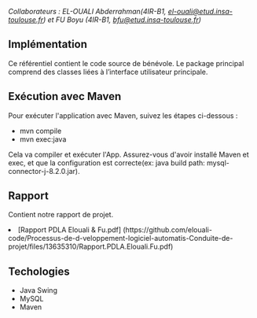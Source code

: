 *Collaborateurs :  EL-OUALI Abderrahman(4IR-B1, el-ouali@etud.insa-toulouse.fr) et FU Boyu (4IR-B1, bfu@etud.insa-toulouse.fr)*

## Implémentation
<p>
  Ce référentiel contient le code source de bénévole. Le package principal comprend des classes liées à l’interface utilisateur principale.
</p>

## Exécution avec Maven
<p>
  Pour exécuter l'application avec Maven, suivez les étapes ci-dessous :
    <ul>
        <li>mvn compile</li>
        <li>mvn exec:java</li>
    </ul> 
  Cela va compiler et exécuter l'App. Assurez-vous d'avoir installé Maven et exec, et que la configuration est correcte(ex: java build path: mysql-connector-j-8.2.0.jar).
</p>

## Rapport
<p>
  Contient notre rapport de projet.
  <li>
      [Rapport PDLA Elouali & Fu.pdf]  (https://github.com/elouali-code/Processus-de-d-veloppement-logiciel-automatis-Conduite-de-projet/files/13635310/Rapport.PDLA.Elouali.Fu.pdf)
  </li>
</p>

## Techologies 
<p>
    <ul>
        <li>Java Swing</li>
        <li>MySQL</li>
        <li>Maven</li>        
    </ul>
</p>
